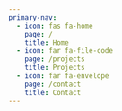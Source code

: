 ```yaml
---
primary-nav:
  - icon: fas fa-home
    page: /
    title: Home
  - icon: far fa-file-code
    page: /projects
    title: Projects
  - icon: far fa-envelope
    page: /contact
    title: Contact
---
```



